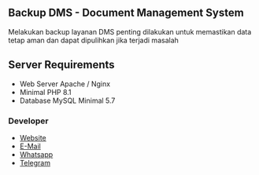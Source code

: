## Backup DMS - Document Management System

Melakukan backup layanan DMS penting dilakukan untuk memastikan data tetap aman dan dapat dipulihkan jika terjadi masalah

## Server Requirements

-   Web Server Apache / Nginx
-   Minimal PHP 8.1
-   Database MySQL Minimal 5.7

### Developer

-   [Website](https://radenparhanudin.web.id)
-   [E-Mail](mailto:radenparhanudin@gmail.com)
-   [Whatsapp](https://wa.me/6282342788059)
-   [Telegram](https://t.me/@radenparhanudin)
